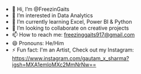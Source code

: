 - 👋 Hi, I’m @FreezinGaits
- 👀 I’m interested in Data Analytics
- 🌱 I’m currently learning Excel, Power BI & Python
- 💞️ I’m looking to collaborate on creative projects
- 📫 How to reach me: freezinggaits917@gmail.com
- 😄 Pronouns: He/Him
- ⚡ Fun fact: I'm an Artist, Check out my Instagram: https://www.instagram.com/gautam_x_sharma?igsh=MXA1emloMXc2MmNrNw==

<!---
FreezinGaits/FreezinGaits is a ✨ special ✨ repository because its `README.md` (this file) appears on your GitHub profile.
You can click the Preview link to take a look at your changes.
--->
